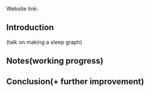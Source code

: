 Website link:

## Introduction
(talk on making a sleep graph)

## Notes(working progress)




## Conclusion(+ further improvement)
